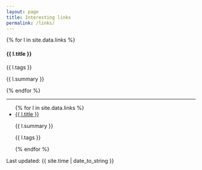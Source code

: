 ```yaml
---
layout: page
title: Interesting links
permalink: /links/
---
```



{% for l in site.data.links %}
<div class="md-col-6 mb2">
  <div class="overflow-hidden bg-white border rounded">
    <div class="p1 white bg-blue">
      <h4 class="m0 left">{{ l.title }}</h4>
      <span class="right inline-block px1 white bg-gray rounded">{{ l.tags }}</span>
    </div>
    <div class="p1">
      <p class="m0">{{ l.summary }}</p>
    </div>
  </div>
</div>
{% endfor %}

<hr>

<ul>
  {% for l in site.data.links %}
    <li>
      <a href="{{ l.url }}">{{ l.title }}</a>
      <p>{{ l.summary }}</p>
      <p class="h6">{{ l.tags }}</p>
    </li>
  {% endfor %}
</ul>

Last updated: {{ site.time | date_to_string }}
